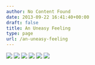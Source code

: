```yaml
---
author: No Content Found
date: 2013-09-22 16:41:40+00:00
draft: false
title: An Uneasy Feeling
type: page
url: /an-uneasy-feeling
---
```


![](http://static1.squarespace.com/static/4f3f61bae4b063b909445965/51bdf708e4b0b873de10f247/51bdf7cce4b09566e1115d8d/1379868025536/Uneasy+4.jpg)
![](http://static1.squarespace.com/static/4f3f61bae4b063b909445965/51bdf708e4b0b873de10f247/51bdf735e4b0d01e42e276f7/1379867962689/Uneasy+2.jpg)
![](http://static1.squarespace.com/static/4f3f61bae4b063b909445965/51bdf708e4b0b873de10f247/523f1d87e4b0f6b279eb085f/1379868043937/Uneasy+5.jpg)
![](http://static1.squarespace.com/static/4f3f61bae4b063b909445965/51bdf708e4b0b873de10f247/523f1d86e4b000893bc17f5f/1379868046563/Uneasy+6.jpg)
![](http://static1.squarespace.com/static/4f3f61bae4b063b909445965/51bdf708e4b0b873de10f247/51bdf735e4b0405092e863dd/1379867941386/Uneasy+1.jpg)
![](http://static1.squarespace.com/static/4f3f61bae4b063b909445965/51bdf708e4b0b873de10f247/51bdf7a4e4b0ee757efd7087/1379867987245/Uneasy+3.jpg)

